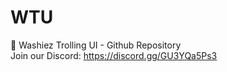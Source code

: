 # WTU
🚗 Washiez Trolling UI - Github Repository
<br>Join our Discord: https://discord.gg/GU3YQa5Ps3
